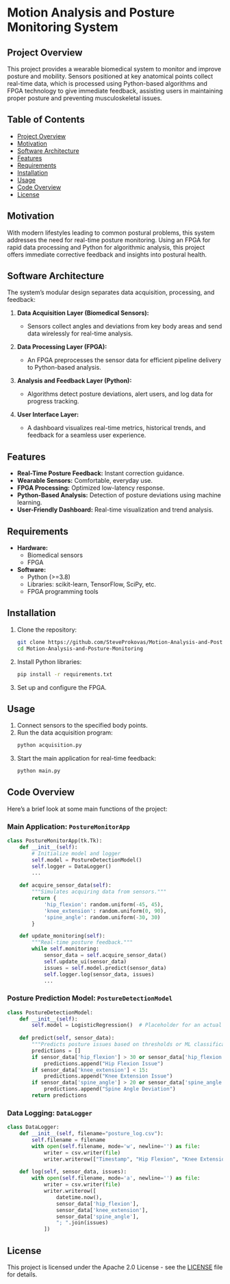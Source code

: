 # Motion Analysis and Posture Monitoring System

## Project Overview

This project provides a wearable biomedical system to monitor and improve posture and mobility. Sensors positioned at key anatomical points collect real-time data, which is processed using Python-based algorithms and FPGA technology to give immediate feedback, assisting users in maintaining proper posture and preventing musculoskeletal issues.

## Table of Contents
- [Project Overview](#project-overview)
- [Motivation](#motivation)
- [Software Architecture](#software-architecture)
- [Features](#features)
- [Requirements](#requirements)
- [Installation](#installation)
- [Usage](#usage)
- [Code Overview](#code-overview)
- [License](#license)

## Motivation

With modern lifestyles leading to common postural problems, this system addresses the need for real-time posture monitoring. Using an FPGA for rapid data processing and Python for algorithmic analysis, this project offers immediate corrective feedback and insights into postural health.

## Software Architecture

The system’s modular design separates data acquisition, processing, and feedback:

1. **Data Acquisition Layer (Biomedical Sensors):**
   - Sensors collect angles and deviations from key body areas and send data wirelessly for real-time analysis.

2. **Data Processing Layer (FPGA):**
   - An FPGA preprocesses the sensor data for efficient pipeline delivery to Python-based analysis.

3. **Analysis and Feedback Layer (Python):**
   - Algorithms detect posture deviations, alert users, and log data for progress tracking.
   
4. **User Interface Layer:**
   - A dashboard visualizes real-time metrics, historical trends, and feedback for a seamless user experience.

## Features
- **Real-Time Posture Feedback:** Instant correction guidance.
- **Wearable Sensors:** Comfortable, everyday use.
- **FPGA Processing:** Optimized low-latency response.
- **Python-Based Analysis:** Detection of posture deviations using machine learning.
- **User-Friendly Dashboard:** Real-time visualization and trend analysis.

## Requirements
- **Hardware:**
  - Biomedical sensors
  - FPGA
- **Software:**
  - Python (>=3.8)
  - Libraries: scikit-learn, TensorFlow, SciPy, etc.
  - FPGA programming tools

## Installation
1. Clone the repository:
   ```bash
   git clone https://github.com/SteveProkovas/Motion-Analysis-and-Posture-Monitoring-System.git
   cd Motion-Analysis-and-Posture-Monitoring
   ```
2. Install Python libraries:
   ```bash
   pip install -r requirements.txt
   ```
3. Set up and configure the FPGA.

## Usage
1. Connect sensors to the specified body points.
2. Run the data acquisition program:
   ```bash
   python acquisition.py
   ```
3. Start the main application for real-time feedback:
   ```bash
   python main.py
   ```

## Code Overview

Here’s a brief look at some main functions of the project:

### **Main Application**: `PostureMonitorApp`

```python
class PostureMonitorApp(tk.Tk):
    def __init__(self):
        # Initialize model and logger
        self.model = PostureDetectionModel()
        self.logger = DataLogger()
        ...
        
    def acquire_sensor_data(self):
        """Simulates acquiring data from sensors."""
        return {
            'hip_flexion': random.uniform(-45, 45),
            'knee_extension': random.uniform(0, 90),
            'spine_angle': random.uniform(-30, 30)
        }

    def update_monitoring(self):
        """Real-time posture feedback."""
        while self.monitoring:
            sensor_data = self.acquire_sensor_data()
            self.update_ui(sensor_data)
            issues = self.model.predict(sensor_data)
            self.logger.log(sensor_data, issues)
            ...
```

### **Posture Prediction Model**: `PostureDetectionModel`

```python
class PostureDetectionModel:
    def __init__(self):
        self.model = LogisticRegression()  # Placeholder for an actual ML model
        
    def predict(self, sensor_data):
        """Predicts posture issues based on thresholds or ML classifications."""
        predictions = []
        if sensor_data['hip_flexion'] > 30 or sensor_data['hip_flexion'] < -30:
            predictions.append("Hip Flexion Issue")
        if sensor_data['knee_extension'] < 15:
            predictions.append("Knee Extension Issue")
        if sensor_data['spine_angle'] > 20 or sensor_data['spine_angle'] < -20:
            predictions.append("Spine Angle Deviation")
        return predictions
```

### **Data Logging**: `DataLogger`

```python
class DataLogger:
    def __init__(self, filename="posture_log.csv"):
        self.filename = filename
        with open(self.filename, mode='w', newline='') as file:
            writer = csv.writer(file)
            writer.writerow(["Timestamp", "Hip Flexion", "Knee Extension", "Spine Angle", "Issues"])
    
    def log(self, sensor_data, issues):
        with open(self.filename, mode='a', newline='') as file:
            writer = csv.writer(file)
            writer.writerow([
                datetime.now(),
                sensor_data['hip_flexion'],
                sensor_data['knee_extension'],
                sensor_data['spine_angle'],
                "; ".join(issues)
            ])
```

## License
This project is licensed under the Apache 2.0 License - see the [LICENSE](LICENSE) file for details.
